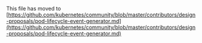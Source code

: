 This file has moved to [https://github.com/kubernetes/community/blob/master/contributors/design-proposals/pod-lifecycle-event-generator.md](https://github.com/kubernetes/community/blob/master/contributors/design-proposals/pod-lifecycle-event-generator.md)
